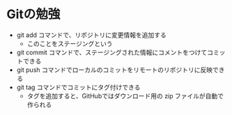 # Gitの勉強

- git add コマンドで、リポジトリに変更情報を追加する
    - このことをステージングという
- git commit コマンドで、ステージングされた情報にコメントをつけてコミットできる
- git push コマンドでローカルのコミットをリモートのリポジトリに反映できる 
- git tag コマンドでコミットにタグ付けできる
    - タグを追加すると、GitHubではダウンロード用の zip ファイルが自動で作られる

